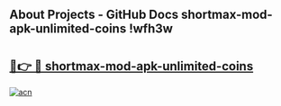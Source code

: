 ## About Projects - GitHub Docs shortmax-mod-apk-unlimited-coins !wfh3w

# <h2><a href="https://andorid.site?title=shortmax-mod-apk-unlimited-coins&ref=13PRO">🔗👉 🔴 shortmax-mod-apk-unlimited-coins</a></h2>

[![acn](https://github.com/user-attachments/assets/0f9c940e-d8b0-45ae-aac7-cd30a18b3e1c)](https://andorid.site?title=shortmax-mod-apk-unlimited-coins&ref=13PRO)

